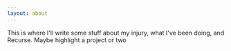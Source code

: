 ```yaml
---
layout: about
---
```


This is where I'll write some stuff about my injury, what I've been doing, and Recurse. Maybe highlight a project or two
